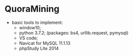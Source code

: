 # QuoraMining

* basic tools to implement:
  * window10;
  * python 3.7.2; (packages: bs4, urllib.request, pymysql)
  * VS code;
  * Navicat for MySQL 11.1.13
  * phpStudy Lite 2014
  
  
  
  
  
  
